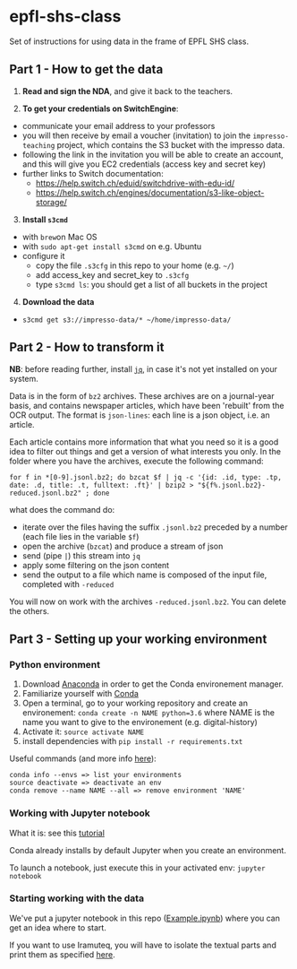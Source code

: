 # epfl-shs-class

Set of instructions for using data in the frame of EPFL SHS class.

## Part 1 - How to get the data

1. **Read and sign the NDA**, and give it back to the teachers.

2. **To get your credentials on SwitchEngine**:

  - communicate your email address to your professors
  - you will then receive by email a voucher (invitation) to join the `impresso-teaching` project, which contains the S3 bucket with the impresso data.
  - following the link in the invitation you will be able to create an account, and this will give you EC2 credentials (access key and secret key)
  - further links to Switch documentation:
    - https://help.switch.ch/eduid/switchdrive-with-edu-id/
    - https://help.switch.ch/engines/documentation/s3-like-object-storage/


3. **Install `s3cmd`**
  - with `brew`on Mac OS
  - with `sudo apt-get install s3cmd` on e.g. Ubuntu
  - configure it
    - copy the file `.s3cfg` in this repo to your home (e.g. `~/`)
    - add access_key and secret_key to `.s3cfg`
    - type `s3cmd ls`: you should get a list of all buckets in the project

4. **Download the data**
  - ```s3cmd get s3://impresso-data/* ~/home/impresso-data/```

## Part 2 - How to transform it

**NB**: before reading further, install [`jq`](https://github.com/stedolan/jq/wiki/Installation), in case it's not yet installed on your system.

Data is in the form of `bz2` archives. These archives are on a journal-year basis, and contains newspaper articles, which have been 'rebuilt' from the OCR output. The format is `json-lines`: each line is a json object, i.e. an article.

Each article contains more information that what you need so it is a good idea to filter out things and get a version of what interests you only. In the folder where you have the archives, execute the following command:

`for f in *[0-9].jsonl.bz2; do bzcat $f | jq -c '{id: .id, type: .tp, date: .d, title: .t, fulltext: .ft}' | bzip2 > "${f%.jsonl.bz2}-reduced.jsonl.bz2" ; done`

what does the command do:
- iterate over the files having the suffix `.jsonl.bz2` preceded by a number (each file lies in the variable `$f`)
- open the archive (`bzcat`) and produce a stream of json
- send (pipe `|`) this stream into `jq`
- apply some filtering on the json content
- send the output to a file which name is composed of the input file, completed with `-reduced`

You will now on work with the archives `-reduced.jsonl.bz2`. You can delete the others.

## Part 3 - Setting up your working environment

### Python environment

1. Download [Anaconda](https://www.anaconda.com/distribution/) in order to get the Conda environement manager.
2. Familiarize yourself with [Conda](https://conda.io/docs/user-guide/getting-started.html)
3. Open a terminal, go to your working repository and create an environement:
`conda create -n NAME python=3.6` where NAME is the name you want to give to the environement (e.g. digital-history)
4. Activate it:
`source activate NAME`
5. install dependencies with `pip install -r requirements.txt`

Useful commands (and more info [here](https://conda.io/docs/user-guide/tasks/manage-environments.html)):

```
conda info --envs => list your environments
source deactivate => deactivate an env
conda remove --name NAME --all => remove environment 'NAME'
```

### Working with Jupyter notebook

What it is: see this [tutorial](https://www.datacamp.com/community/tutorials/tutorial-jupyter-notebook)

Conda already installs by default Jupyter when you create an environment.

To launch a notebook, just execute this in your activated env:
`jupyter notebook`

### Starting working with the data

We've put a jupyter notebook in this repo ([Example.ipynb](https://github.com/impresso/epfl-shs-class/blob/master/Example.ipynb)) where you can get an idea where to start.

If you want to use Iramuteq, you will have to isolate the textual parts and print them as specified [here](http://www.iramuteq.org/documentation/formatage-des-corpus-texte).
